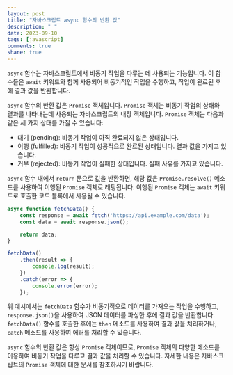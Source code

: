 ```yaml
---
layout: post
title: "자바스크립트 async 함수의 반환 값"
description: " "
date: 2023-09-10
tags: [javascript]
comments: true
share: true
---
```


`async` 함수는 자바스크립트에서 비동기 작업을 다루는 데 사용되는 기능입니다. 이 함수들은 `await` 키워드와 함께 사용되어 비동기적인 작업을 수행하고, 작업이 완료된 후에 결과 값을 반환합니다.

`async` 함수의 반환 값은 `Promise` 객체입니다. `Promise` 객체는 비동기 작업의 상태와 결과를 나타내는데 사용되는 자바스크립트의 내장 객체입니다. `Promise` 객체는 다음과 같은 세 가지 상태를 가질 수 있습니다:

- 대기 (pending): 비동기 작업이 아직 완료되지 않은 상태입니다.
- 이행 (fulfilled): 비동기 작업이 성공적으로 완료된 상태입니다. 결과 값을 가지고 있습니다.
- 거부 (rejected): 비동기 작업이 실패한 상태입니다. 실패 사유를 가지고 있습니다.

`async` 함수 내에서 `return` 문으로 값을 반환하면, 해당 값은 `Promise.resolve()` 메소드를 사용하여 이행된 `Promise` 객체로 래핑됩니다. 이행된 `Promise` 객체는 `await` 키워드로 호출한 코드 블록에서 사용될 수 있습니다.

```javascript
async function fetchData() {
    const response = await fetch('https://api.example.com/data');
    const data = await response.json();

    return data;
}

fetchData()
    .then(result => {
        console.log(result);
    })
    .catch(error => {
        console.error(error);
    });
```

위 예시에서는 `fetchData` 함수가 비동기적으로 데이터를 가져오는 작업을 수행하고, `response.json()`을 사용하여 JSON 데이터를 파싱한 후에 결과 값을 반환합니다. `fetchData()` 함수를 호출한 후에는 `then` 메소드를 사용하여 결과 값을 처리하거나, `catch` 메소드를 사용하여 에러를 처리할 수 있습니다.

`async` 함수의 반환 값은 항상 `Promise` 객체이므로, `Promise` 객체의 다양한 메소드를 이용하여 비동기 작업을 다루고 결과 값을 처리할 수 있습니다. 자세한 내용은 자바스크립트의 `Promise` 객체에 대한 문서를 참조하시기 바랍니다.
